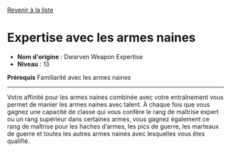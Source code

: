 [Revenir à la liste](list.md)

# Expertise avec les armes naines

 * **Nom d'origine** : Dwarven Weapon Expertise
 * **Niveau** : 13


<p><strong>Prérequis</strong> Familiarité avec les armes naines</p>
<hr>
<p>Votre affinité pour les armes naines combinée avec votre entraînement vous permet de manier les armes naines avec talent. À chaque fois que vous gagnez une capacité de classe qui vous confère le rang de maîtrise expert ou un rang supérieur dans certaines armes, vous gagnez également ce rang de maîtrise pour les haches d’armes, les pics de guerre, les marteaux de guerre et toutes les autres armes naines avec lesquelles vous êtes qualifié.</p>